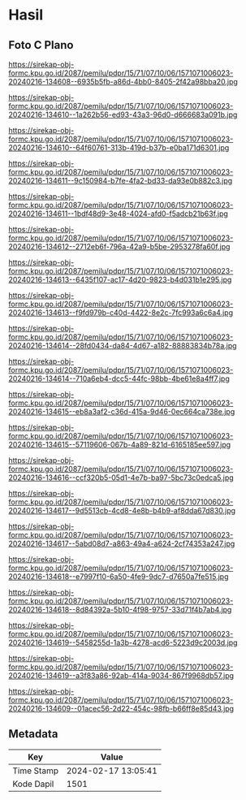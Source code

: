 # Hasil

## Foto C Plano

https://sirekap-obj-formc.kpu.go.id/2087/pemilu/pdpr/15/71/07/10/06/1571071006023-20240216-134608--6935b5fb-a86d-4bb0-8405-2f42a98bba20.jpg

https://sirekap-obj-formc.kpu.go.id/2087/pemilu/pdpr/15/71/07/10/06/1571071006023-20240216-134610--1a262b56-ed93-43a3-96d0-d666683a091b.jpg

https://sirekap-obj-formc.kpu.go.id/2087/pemilu/pdpr/15/71/07/10/06/1571071006023-20240216-134610--64f60761-313b-419d-b37b-e0ba171d6301.jpg

https://sirekap-obj-formc.kpu.go.id/2087/pemilu/pdpr/15/71/07/10/06/1571071006023-20240216-134611--9c150984-b7fe-4fa2-bd33-da93e0b882c3.jpg

https://sirekap-obj-formc.kpu.go.id/2087/pemilu/pdpr/15/71/07/10/06/1571071006023-20240216-134611--1bdf48d9-3e48-4024-afd0-f5adcb21b63f.jpg

https://sirekap-obj-formc.kpu.go.id/2087/pemilu/pdpr/15/71/07/10/06/1571071006023-20240216-134612--2712eb6f-796a-42a9-b5be-2953278fa60f.jpg

https://sirekap-obj-formc.kpu.go.id/2087/pemilu/pdpr/15/71/07/10/06/1571071006023-20240216-134613--6435f107-ac17-4d20-9823-b4d031b1e295.jpg

https://sirekap-obj-formc.kpu.go.id/2087/pemilu/pdpr/15/71/07/10/06/1571071006023-20240216-134613--f9fd979b-c40d-4422-8e2c-7fc993a6c6a4.jpg

https://sirekap-obj-formc.kpu.go.id/2087/pemilu/pdpr/15/71/07/10/06/1571071006023-20240216-134614--28fd0434-da84-4d67-a182-88883834b78a.jpg

https://sirekap-obj-formc.kpu.go.id/2087/pemilu/pdpr/15/71/07/10/06/1571071006023-20240216-134614--710a6eb4-dcc5-44fc-98bb-4be61e8a4ff7.jpg

https://sirekap-obj-formc.kpu.go.id/2087/pemilu/pdpr/15/71/07/10/06/1571071006023-20240216-134615--eb8a3af2-c36d-415a-9d46-0ec664ca738e.jpg

https://sirekap-obj-formc.kpu.go.id/2087/pemilu/pdpr/15/71/07/10/06/1571071006023-20240216-134615--57119606-067b-4a89-821d-6165185ee597.jpg

https://sirekap-obj-formc.kpu.go.id/2087/pemilu/pdpr/15/71/07/10/06/1571071006023-20240216-134616--ccf320b5-05d1-4e7b-ba97-5bc73c0edca5.jpg

https://sirekap-obj-formc.kpu.go.id/2087/pemilu/pdpr/15/71/07/10/06/1571071006023-20240216-134617--9d5513cb-4cd8-4e8b-b4b9-af8dda67d830.jpg

https://sirekap-obj-formc.kpu.go.id/2087/pemilu/pdpr/15/71/07/10/06/1571071006023-20240216-134617--5abd08d7-a863-49a4-a624-2cf74353a247.jpg

https://sirekap-obj-formc.kpu.go.id/2087/pemilu/pdpr/15/71/07/10/06/1571071006023-20240216-134618--e7997f10-6a50-4fe9-9dc7-d7650a7fe515.jpg

https://sirekap-obj-formc.kpu.go.id/2087/pemilu/pdpr/15/71/07/10/06/1571071006023-20240216-134618--8d84392a-5b10-4f98-9757-33d71f4b7ab4.jpg

https://sirekap-obj-formc.kpu.go.id/2087/pemilu/pdpr/15/71/07/10/06/1571071006023-20240216-134619--5458255d-1a3b-4278-acd6-5223d9c2003d.jpg

https://sirekap-obj-formc.kpu.go.id/2087/pemilu/pdpr/15/71/07/10/06/1571071006023-20240216-134619--a3f83a86-92ab-414a-9034-867f9968db57.jpg

https://sirekap-obj-formc.kpu.go.id/2087/pemilu/pdpr/15/71/07/10/06/1571071006023-20240216-134609--01acec56-2d22-454c-98fb-b66ff8e85d43.jpg


## Metadata

| Key        | Value               |
| ---------- | ------------------- |
| Time Stamp | 2024-02-17 13:05:41 |
| Kode Dapil | 1501                |



